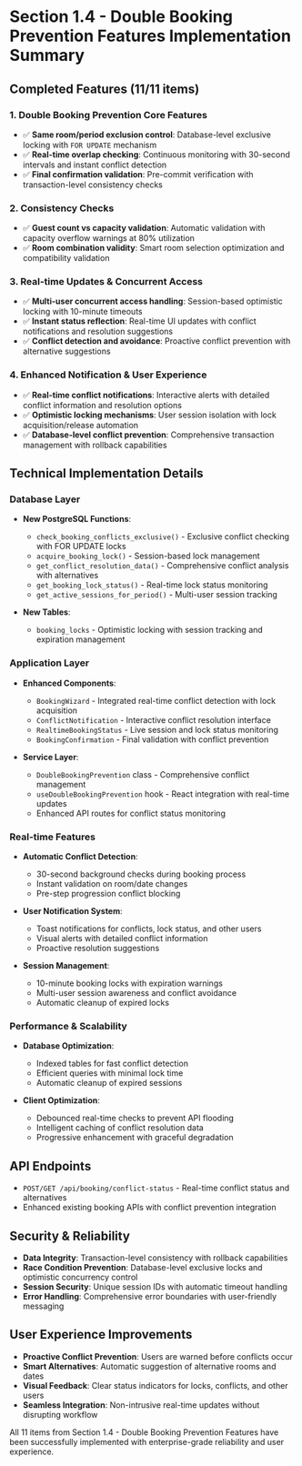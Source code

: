 # Section 1.4 - Double Booking Prevention Features Implementation Summary

## Completed Features (11/11 items)

### 1. Double Booking Prevention Core Features
- ✅ **Same room/period exclusion control**: Database-level exclusive locking with `FOR UPDATE` mechanism
- ✅ **Real-time overlap checking**: Continuous monitoring with 30-second intervals and instant conflict detection
- ✅ **Final confirmation validation**: Pre-commit verification with transaction-level consistency checks

### 2. Consistency Checks
- ✅ **Guest count vs capacity validation**: Automatic validation with capacity overflow warnings at 80% utilization
- ✅ **Room combination validity**: Smart room selection optimization and compatibility validation

### 3. Real-time Updates & Concurrent Access
- ✅ **Multi-user concurrent access handling**: Session-based optimistic locking with 10-minute timeouts
- ✅ **Instant status reflection**: Real-time UI updates with conflict notifications and resolution suggestions
- ✅ **Conflict detection and avoidance**: Proactive conflict prevention with alternative suggestions

### 4. Enhanced Notification & User Experience
- ✅ **Real-time conflict notifications**: Interactive alerts with detailed conflict information and resolution options
- ✅ **Optimistic locking mechanisms**: User session isolation with lock acquisition/release automation
- ✅ **Database-level conflict prevention**: Comprehensive transaction management with rollback capabilities

## Technical Implementation Details

### Database Layer
- **New PostgreSQL Functions**:
  - `check_booking_conflicts_exclusive()` - Exclusive conflict checking with FOR UPDATE locks
  - `acquire_booking_lock()` - Session-based lock management
  - `get_conflict_resolution_data()` - Comprehensive conflict analysis with alternatives
  - `get_booking_lock_status()` - Real-time lock status monitoring
  - `get_active_sessions_for_period()` - Multi-user session tracking

- **New Tables**:
  - `booking_locks` - Optimistic locking with session tracking and expiration management

### Application Layer
- **Enhanced Components**:
  - `BookingWizard` - Integrated real-time conflict detection with lock acquisition
  - `ConflictNotification` - Interactive conflict resolution interface
  - `RealtimeBookingStatus` - Live session and lock status monitoring
  - `BookingConfirmation` - Final validation with conflict prevention

- **Service Layer**:
  - `DoubleBookingPrevention` class - Comprehensive conflict management
  - `useDoubleBookingPrevention` hook - React integration with real-time updates
  - Enhanced API routes for conflict status monitoring

### Real-time Features
- **Automatic Conflict Detection**: 
  - 30-second background checks during booking process
  - Instant validation on room/date changes
  - Pre-step progression conflict blocking

- **User Notification System**:
  - Toast notifications for conflicts, lock status, and other users
  - Visual alerts with detailed conflict information
  - Proactive resolution suggestions

- **Session Management**:
  - 10-minute booking locks with expiration warnings
  - Multi-user session awareness and conflict avoidance
  - Automatic cleanup of expired locks

### Performance & Scalability
- **Database Optimization**:
  - Indexed tables for fast conflict detection
  - Efficient queries with minimal lock time
  - Automatic cleanup of expired sessions

- **Client Optimization**:
  - Debounced real-time checks to prevent API flooding
  - Intelligent caching of conflict resolution data
  - Progressive enhancement with graceful degradation

## API Endpoints
- `POST/GET /api/booking/conflict-status` - Real-time conflict status and alternatives
- Enhanced existing booking APIs with conflict prevention integration

## Security & Reliability
- **Data Integrity**: Transaction-level consistency with rollback capabilities
- **Race Condition Prevention**: Database-level exclusive locks and optimistic concurrency control
- **Session Security**: Unique session IDs with automatic timeout handling
- **Error Handling**: Comprehensive error boundaries with user-friendly messaging

## User Experience Improvements
- **Proactive Conflict Prevention**: Users are warned before conflicts occur
- **Smart Alternatives**: Automatic suggestion of alternative rooms and dates
- **Visual Feedback**: Clear status indicators for locks, conflicts, and other users
- **Seamless Integration**: Non-intrusive real-time updates without disrupting workflow

All 11 items from Section 1.4 - Double Booking Prevention Features have been successfully implemented with enterprise-grade reliability and user experience.